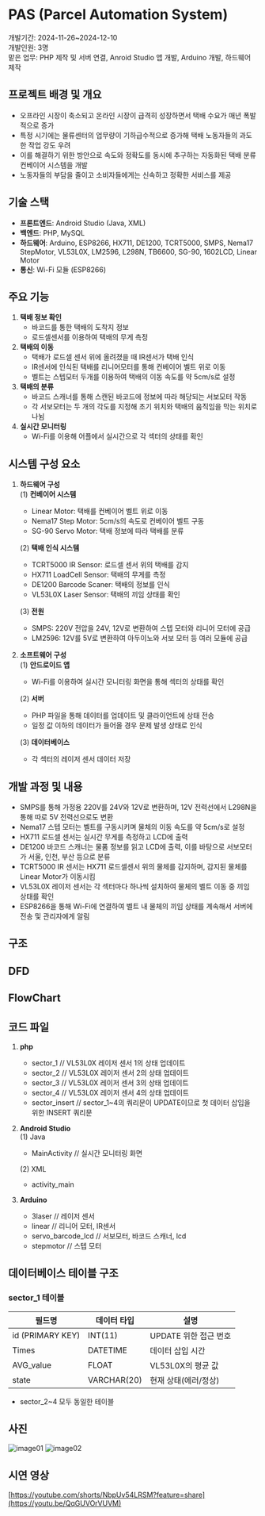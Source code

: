 # PAS (Parcel Automation System)
개발기간: 2024-11-26~2024-12-10  
개발인원: 3명  
맡은 업무: PHP 제작 및 서버 연결, Anroid Studio 앱 개발, Arduino 개발, 하드웨어 제작

## 프로젝트 배경 및 개요
- 오프라인 시장이 축소되고 온라인 시장이 급격히 성장하면서 택배 수요가 매년 폭발적으로 증가
- 특정 시기에는 물류센터의 업무량이 기하급수적으로 증가해 택배 노동자들의 과도한 작업 강도 우려
- 이를 해결하기 위한 방안으로 속도와 정확도를 동시에 추구하는 자동화된 택배 분류 컨베이어 시스템을 개발
- 노동자들의 부담을 줄이고 소비자들에게는 신속하고 정확한 서비스를 제공  

## 기술 스택
- **프론트엔드**: Android Studio (Java, XML)
- **백엔드**: PHP, MySQL
- **하드웨어**: Arduino, ESP8266, HX711, DE1200, TCRT5000, SMPS, Nema17 StepMotor, VL53L0X, LM2596, L298N, TB6600, SG-90, 1602LCD, Linear Motor
- **통신**: Wi-Fi 모듈 (ESP8266)  

## 주요 기능
1. **택배 정보 확인**
   - 바코드를 통한 택배의 도착지 정보
   - 로드셀센서를 이용하여 택배의 무게 측정
2. **택배의 이동**
   - 택배가 로드셀 센서 위에 올려졌을 때 IR센서가 택배 인식
   - IR센서에 인식된 택배를 리니어모터를 통해 컨베이어 벨트 위로 이동
   - 벨트는 스텝모터 두개를 이용하여 택배의 이동 속도를 약 5cm/s로 설정
3. **택배의 분류**
   - 바코드 스캐너를 통해 스캔된 바코드에 정보에 따라 해당되는 서보모터 작동
   - 각 서보모터는 두 개의 각도를 지정해 초기 위치와 택배의 움직임을 막는 위치로 나뉨
4. **실시간 모니터링**
   - Wi-Fi를 이용해 어플에서 실시간으로 각 섹터의 상태를 확인

## 시스템 구성 요소
   1. **하드웨어 구성**  
      (1) **컨베이어 시스템**  
         - Linear Motor: 택배를 컨베이어 벨트 위로 이동  
         - Nema17 Step Motor: 5cm/s의 속도로 컨베이어 벨트 구동  
         - SG-90 Servo Motor: 택배 정보에 따라 택배를 분류  

      (2) **택배 인식 시스템**  
         - TCRT5000 IR Sensor: 로드셀 센서 위의 택배를 감지  
         - HX711 LoadCell Sensor: 택배의 무게를 측정  
         - DE1200 Barcode Scaner: 택배의 정보를 인식
         - VL53L0X Laser Sensor: 택배의 끼임 상태를 확인

      (3) **전원**  
         - SMPS: 220V 전압을 24V, 12V로 변환하여 스텝 모터와 리니어 모터에 공급
         - LM2596: 12V를 5V로 변환하여 아두이노와 서보 모터 등 여러 모듈에 공급

   2. **소프트웨어 구성**  
      (1) **안드로이드 앱**
         - Wi-Fi를 이용하여 실시간 모니터링 화면을 통해 섹터의 상태를 확인

      (2) **서버**
         - PHP 파일을 통해 데이터를 업데이트 및 클라이언트에 상태 전송
         - 일정 값 이하의 데이터가 들어올 경우 문제 발생 상태로 인식

      (3) **데이터베이스**
         - 각 섹터의 레이저 센서 데이터 저장

## 개발 과정 및 내용
- SMPS를 통해 가정용 220V를 24V와 12V로 변환하며, 12V 전력선에서 L298N을 통해 따로 5V 전력선으로도 변환
- Nema17 스텝 모터는 벨트를 구동시키며 물체의 이동 속도를 약 5cm/s로 설정
- HX711 로드셀 센서는 실시간 무게를 측정하고 LCD에 출력
- DE1200 바코드 스캐너는 물품 정보를 읽고 LCD에 출력, 이를 바탕으로 서보모터가 서울, 인천, 부산 등으로 분류
- TCRT5000 IR 센서는 HX711 로드셀센서 위의 물체를 감지하며, 감지된 물체를 Linear Motor가 이동시킴
- VL53L0X 레이저 센서는 각 섹터마다 하나씩 설치하여 물체의 벨트 이동 중 끼임 상태를 확인
- ESP8266을 통해 Wi-Fi에 연결하여 벨트 내 물체의 끼임 상태를 계속해서 서버에 전송 및 관리자에게 알림

## 구조

## DFD

## FlowChart

## 코드 파일
1. **php**
   - sector_1 // VL53L0X 레이저 센서 1의 상태 업데이트
   - sector_2 // VL53L0X 레이저 센서 2의 상태 업데이트
   - sector_3 // VL53L0X 레이저 센서 3의 상태 업데이트
   - sector_4 // VL53L0X 레이저 센서 4의 상태 업데이트
   - sector_insert // sector_1~4의 쿼리문이 UPDATE이므로 첫 데이터 삽입을 위한 INSERT 쿼리문  
  
2. **Android Studio**  
   (1) Java  
      - MainActivity // 실시간 모니터링 화면  

   (2) XML  
      - activity_main  

3. **Arduino**  
   - 3laser // 레이저 센서
   - linear // 리니어 모터, IR센서
   - servo_barcode_lcd // 서보모터, 바코드 스캐너, lcd
   - stepmotor // 스텝 모터

## 데이터베이스 테이블 구조  
### sector_1 테이블
| 필드명           | 데이터 타입   | 설명                 |
|------------------|---------------|-----------------------|
| id (PRIMARY KEY) | INT(11)       | UPDATE 위한 접근 번호 |
| Times            | DATETIME      | 데이터 삽입 시간      |
| AVG_value        | FLOAT         | VL53L0X의 평균 값     |
| state            | VARCHAR(20)   | 현재 상태(에러/정상)  |  

- sector_2~4 모두 동일한 테이블
  
## 사진
![image01](https://github.com/user-attachments/assets/314d692a-7076-44ff-8528-0803608eff3b) 
![image02](https://github.com/user-attachments/assets/455a404e-87f6-4c7c-b93e-45683171e1ab)

## 시연 영상
[https://youtube.com/shorts/NbpUv54LRSM?feature=share](https://youtu.be/QqGUVOrVUVM)

